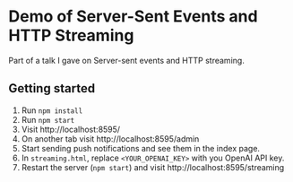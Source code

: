 # Demo of Server-Sent Events and HTTP Streaming

Part of a talk I gave on Server-sent events and HTTP streaming.

## Getting started

1. Run `npm install`
2. Run `npm start`
3. Visit http://localhost:8595/
4. On another tab visit http://localhost:8595/admin
5. Start sending push notifications and see them in the index page.
6. In `streaming.html`, replace `<YOUR_OPENAI_KEY>` with you OpenAI API key.
7. Restart the server (`npm start`) and visit http://localhost:8595/streaming
